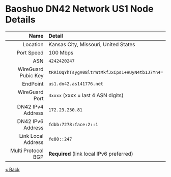 # Baoshuo DN42 Network US1 Node Details

|                Name | Detail
| ------------------: | :---------------------------------------------
|            Location | Kansas City, Missouri, United States
|          Port Speed | 100 Mbps
|                 ASN | `4242420247`
| WireGuard Pubic Key | `tRRiOqYhTsygV08ltrWtMkfJxCps1+HUyN4tb1J7Yn4=`
|            EndPoint | `us1.dn42.as141776.net`
|      WireGuard Port | `4xxxx` (xxxx = last 4 ASN digits)
|   DN42 IPv4 Address | `172.23.250.81`
|   DN42 IPv6 Address | `fdbb:7278:face:2::1`
|  Link Local Address | `fe80::247`
|  Multi Protocol BGP | **Required** (link local IPv6 preferred)

[« Back](/)
